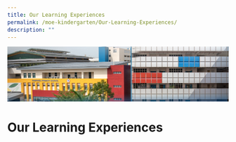 ```yaml
---
title: Our Learning Experiences
permalink: /moe-kindergarten/Our-Learning-Experiences/
description: ""
---
```

![](/images/mk%20kindergarten.jpg)

Our Learning Experiences
========================

